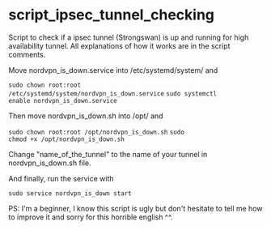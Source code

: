 # script_ipsec_tunnel_checking
Script to check if a ipsec tunnel (Strongswan) is up and running for high availability tunnel. All explanations of how it works are in the script comments.

Move nordvpn_is_down.service into /etc/systemd/system/ and

<code>sudo chown root:root /etc/systemd/system/nordvpn_is_down.service</code>
<code>sudo systemctl enable nordvpn_is_down.service</code>

Then move nordvpn_is_down.sh into /opt/ and

<code>sudo chown root:root /opt/nordvpn_is_down.sh</code>
<code>sudo chmod +x /opt/nordvpn_is_down.sh</code>

Change "name_of_the_tunnel" to the name of your tunnel in nordvpn_is_down.sh file.

And finally, run the service with

<code>sudo service nordvpn_is_down start</code>

PS: I'm a beginner, I know this script is ugly but don't hesitate to tell me how to improve it and sorry for this horrible english ^^.
